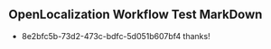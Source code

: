 ## OpenLocalization Workflow Test MarkDown
* 8e2bfc5b-73d2-473c-bdfc-5d051b607bf4 
thanks!<!--HONumber=Mar16_HO4-->
